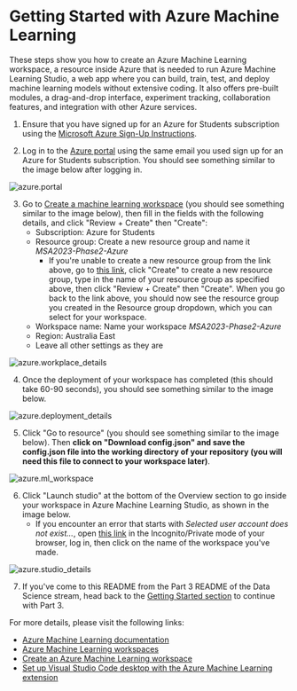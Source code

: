 # Getting Started with Azure Machine Learning

These steps show you how to create an Azure Machine Learning workspace, a resource inside Azure that is needed to run Azure Machine Learning Studio, a web app where you can build, train, test, and deploy machine learning models without extensive coding. It also offers pre-built modules, a drag-and-drop interface, experiment tracking, collaboration features, and integration with other Azure services.

1. Ensure that you have signed up for an Azure for Students subscription using the [Microsoft Azure Sign-Up Instructions](https://github.com/NZMSA/2023-Phase-2#microsoft-azure-sign-up-instructions).

2. Log in to the [Azure portal](https://portal.azure.com) using the same email you used sign up for an Azure for Students subscription. You should see something similar to the image below after logging in.

![azure.portal](../images/portal.png)

3. Go to [Create a machine learning workspace](https://portal.azure.com/#create/Microsoft.MachineLearningServices) (you should see something similar to the image below), then fill in the fields with the following details, and click "Review + Create" then "Create":
    - Subscription: Azure for Students
    - Resource group: Create a new resource group and name it _MSA2023-Phase2-Azure_
        - If you're unable to create a new resource group from the link above, go to [this link](https://portal.azure.com/#view/HubsExtension/BrowseResourceGroups), click "Create" to create a new resource group, type in the name of your resource group as specified above, then click "Review + Create" then "Create". When you go back to the link above, you should now see the resource group you created in the Resource group dropdown, which you can select for your workspace.
    - Workspace name: Name your workspace _MSA2023-Phase2-Azure_
    - Region: Australia East
    - Leave all other settings as they are

![azure.workplace_details](../images/workplace_details.png)

4. Once the deployment of your workspace has completed (this should take 60-90 seconds), you should see something similar to the image below.

![azure.deployment_details](../images/deployment_complete.png)

5. Click "Go to resource" (you should see something similar to the image below). Then **click on "Download config.json" and save the config.json file into the working directory of your repository (you will need this file to connect to your workspace later)**.

![azure.ml_workspace](../images/launch_studio.png)

6. Click "Launch studio" at the bottom of the Overview section to go inside your workspace in Azure Machine Learning Studio, as shown in the image below. 
    - If you encounter an error that starts with _Selected user account does not exist..._, open [this link](https://ml.azure.com) in the Incognito/Private mode of your browser, log in, then click on the name of the workspace you've made.

![azure.studio_details](../images/studio_home.png)

7. If you've come to this README from the Part 3 README of the Data Science stream, head back to the [Getting Started section](https://github.com/NZMSA/2023-Phase-2/tree/main/data-science/3.%20Microsoft%20Azure#getting-started) to continue with Part 3.

For more details, please visit the following links:
- [Azure Machine Learning documentation](https://learn.microsoft.com/en-us/azure/machine-learning)
- [Azure Machine Learning workspaces](https://learn.microsoft.com/en-us/training/modules/intro-to-azure-machine-learning-service/2-azure-ml-workspace)
- [Create an Azure Machine Learning workspace](https://learn.microsoft.com/en-us/training/modules/explore-azure-machine-learning-workspace-resources-assets/2-provision)
- [Set up Visual Studio Code desktop with the Azure Machine Learning extension](https://learn.microsoft.com/en-us/azure/machine-learning/how-to-setup-vs-code)

